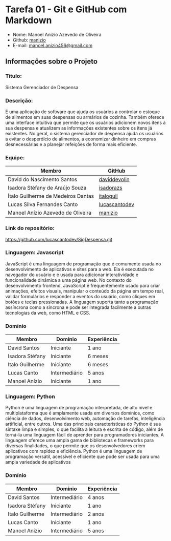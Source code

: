 # Tarefa 01 - Git e GitHub com Markdown 

* Nome: Manoel Anízio Azevedo de Oliveira
* Github: [manizio](https://github.com/manizio)
* E-mail: manoel.anizio456@gmail.com

## Informações sobre o Projeto

### Título:

 Sistema Gerenciador de Despensa

### Descrição:

É uma aplicação de software que ajuda os usuários a controlar o estoque de alimentos em suas despensas ou armários de cozinha. Também oferece uma interface intuitiva que permite que os usuários adicionem novos itens à sua despensa e atualizem as informações existentes sobre os itens já existentes. No geral, o sistema gerenciador de despensa ajuda os usuários a evitar o desperdício de alimentos, a economizar dinheiro em compras desnecessárias e a planejar refeições de forma mais eficiente.

### Equipe:

| Membro | GitHub |
| ------- | ------- |
| David do Nascimento Santos | [daviddevolin](https://github.com/daviddevolin) |
| Isadora Stéfany de Araújo Souza | [isadorazs](https://github.com/isadorazs) |
| Ítalo Guilherme de Medeiros Dantas | [italoguil](https://github.com/italoguil)|
| Lucas Silva Fernandes Canto | [lucascantodev](https://github.com/lucascantodev) | 
| Manoel Anízio Azevedo de Oliveira | [manizio](https://github.com/manizio)


### Link do repositório:

https://github.com/lucascantodev/SigDespensa.git

### Linguagem: Javascript

JavaScript é uma linguagem de programação que é comumente usada no desenvolvimento de aplicativos e sites para a web. Ela é executada no navegador do usuário e é usada para adicionar interatividade e funcionalidade dinâmica a uma página web. No contexto do desenvolvimento frontend, JavaScript é frequentemente usado para criar animações, efeitos visuais, manipular o conteúdo da página em tempo real, validar formulários e responder a eventos do usuário, como cliques em botões e teclas pressionadas. A linguagem suporta tanto a programação assíncrona como a síncrona e pode ser integrada facilmente a outras tecnologias da web, como HTML e CSS.

### Domínio

| Membro          | Domínio       | Experiência |
| --------------- | ------------- | ----------- |
| David Santos    | Iniciante | 1 ano       |
| Isadora Stéfany | Iniciante | 6 meses       |
| Italo Guilherme | Iniciante     | 6 meses     |
| Lucas Canto     | Intermediário | 5 anos      |
| Manoel Anízio   | Iniciante | 1 ano       |

### Linguagem: Python
Python é uma linguagem de programação interpretada, de alto nível e multiplataforma que é amplamente usada em diversos domínios, como ciência de dados, desenvolvimento web, automação de tarefas, inteligência artificial, entre outros. Uma das principais características do Python é sua sintaxe limpa e simples, o que facilita a leitura e escrita de código, além de torná-la uma linguagem fácil de aprender para programadores iniciantes. A linguagem oferece uma ampla gama de bibliotecas e frameworks para diversas finalidades, o que permite que os desenvolvedores criem aplicativos com rapidez e eficiência. Python é uma linguagem de programação versátil, acessível e eficiente que pode ser usada para uma ampla variedade de aplicativos

### Domínio

| Membro          | Domínio       | Experiência |
| --------------- | ------------- | ----------- |
| David Santos    | Intermediário | 4 anos      |
| Isadora Stéfany | Iniciante     | 1 ano       |
| Italo Guilherme | Intermediário | 2 anos      |
| Lucas Canto     | Iniciante     | 1 ano       |
| Manoel Anízio   | Intermediário | 5 anos      |